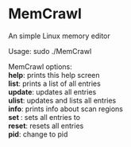 MemCrawl
========

An simple Linux memory editor 

Usage:
sudo ./MemCrawl <pid>

MemCrawl options:  
**help**: prints this help screen  
**list**: prints a list of all entries  
**update**: updates all entries  
**ulist**: updates and lists all entries  
**info**: prints info about scan regions  
**set <number>**: sets all entries to <number>  
**reset**: resets all entries  
**pid**: change to pid  

